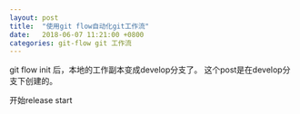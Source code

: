 ```yaml
---
layout: post
title:  "使用git flow自动化git工作流"
date:   2018-06-07 11:21:00 +0800
categories: git-flow git 工作流
---
```

git flow init 后，本地的工作副本变成develop分支了。
这个post是在develop分支下创建的。

开始release start
